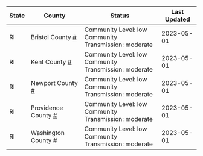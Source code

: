 State | County | Status | Last Updated
--- | --- | --- | --- 
RI | Bristol County <a href="#bristol_county">#</a> | <a name="bristol_county"></a>Community Level: low<br/>Community Transmission: moderate | 2023-05-01
RI | Kent County <a href="#kent_county">#</a> | <a name="kent_county"></a>Community Level: low<br/>Community Transmission: moderate | 2023-05-01
RI | Newport County <a href="#newport_county">#</a> | <a name="newport_county"></a>Community Level: low<br/>Community Transmission: moderate | 2023-05-01
RI | Providence County <a href="#providence_county">#</a> | <a name="providence_county"></a>Community Level: low<br/>Community Transmission: moderate | 2023-05-01
RI | Washington County <a href="#washington_county">#</a> | <a name="washington_county"></a>Community Level: low<br/>Community Transmission: moderate | 2023-05-01
